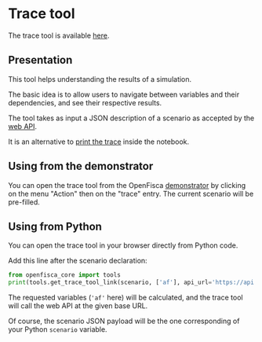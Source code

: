 # Trace tool

The trace tool is available [here](https://www.openfisca.fr/tools/trace).

## Presentation

This tool helps understanding the results of a simulation.

The basic idea is to allow users to navigate between variables and their dependencies, and see their respective results.

The tool takes as input a JSON description of a scenario as accepted by the [web API](../openfisca-web-api/json-data-structures.md).

  It is an alternative to [print the trace](https://doc.openfisca.fr/en/first_step.html#print-the-trace) inside the notebook.

## Using from the demonstrator

You can open the trace tool from the OpenFisca [demonstrator](https://ui.openfisca.fr/) by clicking on the menu "Action" then on the "trace" entry. The current scenario will be pre-filled.

## Using from Python

You can open the trace tool in your browser directly from Python code.

Add this line after the scenario declaration:

```python
from openfisca_core import tools
print(tools.get_trace_tool_link(scenario, ['af'], api_url='https://api.openfisca.fr/', trace_tool_url='https://www.openfisca.fr/tools/trace'))
```

The requested variables (`'af'` here) will be calculated, and the trace tool will call the web API at the given base URL.

Of course, the scenario JSON payload will be the one corresponding of your Python `scenario` variable.

